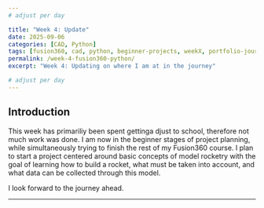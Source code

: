 ```yaml
---
# adjust per day

title: "Week 4: Update"
date: 2025-09-06 
categories: [CAD, Python]
tags: [fusion360, cad, python, beginner-projects, weekX, portfolio-journey, aerospace-engineering]
permalink: /week-4-fusion360-python/
excerpt: "Week 4: Updating on where I am at in the journey"

# adjust per day
---
```


## Introduction
This week has primariliy been spent gettinga djust to school, therefore not much work was done. I am now in the beginner stages of project planning, while simultaneously trying to finish the rest of my Fusion360 course. I plan to start a project centered around basic concepts of model rocketry with the goal of learning how to build a rocket, what must be taken into account, and what data can be collected through this model.

I look forward to the journey ahead.

---
